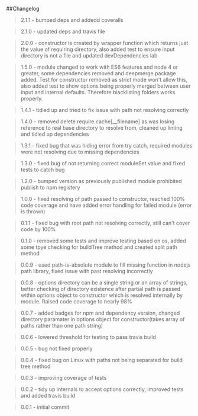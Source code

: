 ##Changelog

>2.1.1 - bumped deps and addedd coveralls

>2.1.0 - updated deps and travis file 

>2.0.0 - constructor is created by wrapper function which returns just the value of requiring directory, also added test to ensure input directory is not a file and updated devDependencies lab

>1.5.0 - module changed to work with ES6 features and node 4 or greater, some dependencies removed and deepmerge package added. Test for constructor removed as strict mode won't allow this, also added test to show options being properly merged between user input and internal defaults.  Therefore blacklisting folders works properly.

>1.4.1 - tidied up and tried to fix issue with path not resolving correctly

>1.4.0 - removed delete require.cache[__filename] as was losing reference to real base directory to resolve from, cleaned up linting and tidied up dependencies

>1.3.1 - fixed bug that was hiding error from try catch, required modules were not resolving due to missing dependencies

>1.3.0 - fixed bug of not returning correct moduleSet value and fixed tests to catch bug

>1.2.0 - bumped version as previously published module prohibited publish to npm registery

>1.0.0 - fixed resolving of path passed to constructor, reached 100% code coverage and have added error handling for failed module (error is thrown)

>0.1.1 - fixed bug with root path not resolving correctly, still can't cover code by 100%

>0.1.0 - removed some tests and improve testing based on os, added some tpye checking for buildTree method and created split path method

>0.0.9 - used path-is-absolute module to fill missing function in nodejs path library, fixed issue with past resolving incorrectly

>0.0.8 - options directory can be a single string or an array of strings, better checking of directory existence after partial path is passed within options object to constructor which is resolved internally by module.  Raised code coverage to nearly 98%

>0.0.7 - added badges for npm and dependency version, changed directory paramater in options object for constructor(takes array of paths rather than one path string)

>0.0.6 - lowered threshold for testing to pass travis build

>0.0.5 - bug not fixed properly

>0.0.4 - fixed bug on Linux with paths not being separated for build tree method

>0.0.3 - improving coverage of tests

>0.0.2 - tidy up internals to accept options correctly, improved tests and added travis build

>0.0.1 - initial commit

